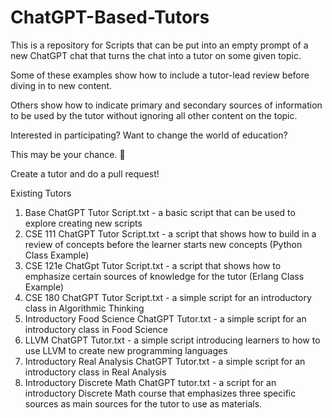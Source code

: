 # ChatGPT-Based-Tutors
This is a repository for Scripts that can be put into an empty prompt of a new ChatGPT chat that turns the chat into a tutor on some given topic.

Some of these examples show how to include a tutor-lead review before diving in to new content.

Others show how to indicate primary and secondary sources of information to be used by the tutor without ignoring all other content on the topic.

Interested in participating? Want to change the world of education? 

This may be your chance. :slightly_smiling_face:

Create a tutor and do a pull request! 

Existing Tutors

1. Base ChatGPT Tutor Script.txt - a basic script that can be used to explore creating new scripts
2. CSE 111 ChatGPT Tutor Script.txt - a script that shows how to build in a review of concepts before the learner starts new concepts (Python Class Example)
3. CSE 121e ChatGpt Tutor Script.txt - a script that shows how to emphasize certain sources of knowledge for the tutor (Erlang Class Example)
4. CSE 180 ChatGPT Tutor Script.txt - a simple script for an introductory class in Algorithmic Thinking
5. Introductory Food Science ChatGPT Tutor.txt - a simple script for an introductory class in Food Science
6. LLVM ChatGPT Tutor.txt - a simple script introducing learners to how to use LLVM to create new programming languages
7. Introductory Real Analysis ChatGPT Tutor.txt - a simple script for an introductory class in Real Analysis
8. Introductory Discrete Math ChatGPT tutor.txt - a script for an introductory Discrete Math course that emphasizes three specific sources as main sources for the tutor to use as materials.






